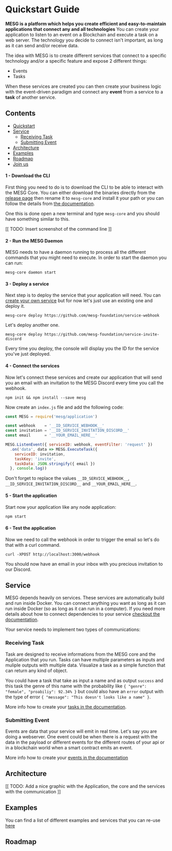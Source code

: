 # Quickstart Guide

**MESG is a platform which helps you create efficient and easy-to-maintain applications that connect any and all technologies** You can create your application to listen to an event on a Blockchain and execute a task on a web server. The technology you decide to connect isn't important, as long as it can send and/or receive data.

The idea with MESG is to create different services that connect to a specific technology and/or a specific feature and expose 2 different things:

* Events
* Tasks

When these services are created you can then create your business logic with the event-driven paradigm and connect any **event** from a service to a **task** of another service.

## Contents

* [Quickstart](https://github.com/mesg-foundation/documentation/tree/e89cea583c4a219a5f6cad2b336139ce29ada953/start-here/installing-core/quickstart/README.md)
* [Service](https://github.com/mesg-foundation/documentation/tree/e89cea583c4a219a5f6cad2b336139ce29ada953/start-here/installing-core/service/README.md)
  * [Receiving Task](https://github.com/mesg-foundation/documentation/tree/e89cea583c4a219a5f6cad2b336139ce29ada953/start-here/installing-core/receiving-task/README.md)
  * [Submitting Event](https://github.com/mesg-foundation/documentation/tree/e89cea583c4a219a5f6cad2b336139ce29ada953/start-here/installing-core/submitting-event/README.md)
* [Architecture](https://github.com/mesg-foundation/documentation/tree/e89cea583c4a219a5f6cad2b336139ce29ada953/start-here/installing-core/architecture/README.md)
* [Examples](https://github.com/mesg-foundation/documentation/tree/e89cea583c4a219a5f6cad2b336139ce29ada953/start-here/installing-core/examples/README.md)
* [Roadmap](https://github.com/mesg-foundation/documentation/tree/e89cea583c4a219a5f6cad2b336139ce29ada953/start-here/installing-core/roadmap/README.md)
* [Join us](https://github.com/mesg-foundation/documentation/tree/e89cea583c4a219a5f6cad2b336139ce29ada953/start-here/installing-core/join-us/README.md)

#### 1 - Download the CLI

First thing you need to do is to download the CLI to be able to interact with the MESG Core. You can either download the binaries directly from the [release page](https://github.com/mesg-foundation/core/releases/latest) then rename it to `mesg-core` and install it your path or you can follow the details from [the documentation](https://docs.mesg.tech/start-here/installing-core).

One this is done open a new terminal and type `mesg-core` and you should have something similar to this.

\[\[ TODO: Insert screenshot of the command line \]\]

#### 2 - Run the MESG Daemon

MESG needs to have a daemon running to process all the different commands that you might need to execute. In order to start the daemon you can run:

```text
mesg-core daemon start
```

#### 3 - Deploy a service

Next step is to deploy the service that your application will need. You can [create your own service](https://docs.mesg.tech/service/what-is-a-service) but for now let's just use an existing one and deploy it.

```text
mesg-core deploy https://github.com/mesg-foundation/service-webhook
```

Let's deploy another one.

```text
mesg-core deploy https://github.com/mesg-foundation/service-invite-discord
```

Every time you deploy, the console will display you the ID for the service you've just deployed.

#### 4 - Connect the services

Now let's connect these services and create our application that will send you an email with an invitation to the MESG Discord every time you call the webhook.

```text
npm init && npm install --save mesg
```

Now create an `index.js` file and add the following code:

```javascript
const MESG = require('mesg/application')

const webhook    = '__ID_SERVICE_WEBHOOK__'
const invitation = '__ID_SERVICE_INVITATION_DISCORD__'
const email      = '__YOUR_EMAIL_HERE__'

MESG.ListenEvent({ serviceID: webhook, eventFilter: 'request' })
  .on('data', data => MESG.ExecuteTask({
    serviceID: invitation,
    taskKey: 'invite',
    taskData: JSON.stringify({ email })
  }, console.log))
```

Don't forget to replace the values `__ID_SERVICE_WEBHOOK__`, `__ID_SERVICE_INVITATION_DISCORD__` and `__YOUR_EMAIL_HERE__`.

#### 5 - Start the application

Start now your application like any node application:

```javascript
npm start
```

#### 6 - Test the application

Now we need to call the webhook in order to trigger the email so let's do that with a curl command.

```text
curl -XPOST http://localhost:3000/webhook
```

You should now have an email in your inbox with you precious invitation to our Discord.

## Service

MESG depends heavily on services. These services are automatically build and run inside Docker. You can connect anything you want as long as it can run inside Docker \(so as long as it can run in a computer\). If you need more details about how to connect dependencies to your service [checkout the documentation](https://docs.mesg.tech/service/dockerize-the-service).

Your service needs to implement two types of communications:

### Receiving Task

Task are designed to receive informations from the MESG core and the Application that you run. Tasks can have multiple parameters as inputs and muliple outputs with multiple data. Visualize a task as a simple function that can return any kind of object.

You could have a task that take as input a name and as output `success` and this task the genre of this name with the probability like `{ "genre": "female", "proabiliy": 92.34% }` but could also have an `error` output with the type of error `{ "message": "This doesn't looks like a name" }`.

More info how to create your [tasks in the documentation](https://docs.mesg.tech/service/listen-for-tasks).

### Submitting Event

Events are data that your service will emit in real time. Let's say you are doing a webserver. One event could be when there is a request with the data in the payload or different events for the different routes of your api or in a blockchain world when a smart contract emits an event.

More info how to create your [events in the documentation](https://docs.mesg.tech/service/emit-an-event)

## Architecture

\[\[ TODO: Add a nice graphic with the Application, the core and the services with the communication \]\]

## Examples

You can find a list of different examples and services that you can re-use [here](https://github.com/mesg-foundation/awesome)

## Roadmap

